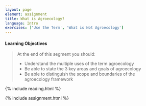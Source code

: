 ```yaml
---
layout: page
element: assignment
title: What is Agroecology?                
language: Intro
exercises: ['Use the Term', 'What is Not Agroecology']
---
```


#### Learning Objectives

> At the end of this segment you should:
>
> - Understand the multiple uses of the term agroecology
> - Be able to state the 3 key areas and goals of agroecology
> - Be able to distinguish the scope and boundaries of the agroecology framework 


{% include reading.html %}

{% include assignment.html %}